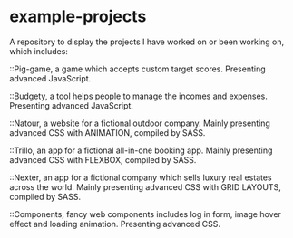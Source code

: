 # example-projects
A repository to display the projects I have worked on or been working on, which includes:

::Pig-game, a game which accepts custom target scores.
  Presenting advanced JavaScript.

::Budgety, a tool helps people to manage the incomes and expenses.
  Presenting advanced JavaScript.

::Natour, a website for a fictional outdoor company.
  Mainly presenting advanced CSS with ANIMATION, compiled by SASS.

::Trillo, an app for a fictional all-in-one booking app.
  Mainly presenting advanced CSS with FLEXBOX, compiled by SASS.

::Nexter, an app for a fictional company which sells luxury real estates across the world.
  Mainly presenting advanced CSS with GRID LAYOUTS, compiled by SASS.

::Components, fancy web components includes log in form, image hover effect and loading animation.
  Presenting advanced CSS.